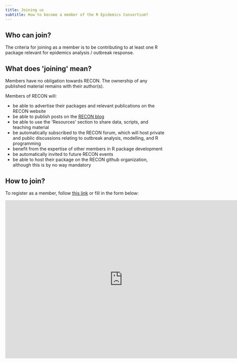 ```yaml
---
title: Joining us
subtitle: How to become a member of the R Epidemics Consortium?
---
```


## Who can join?

The criteria for joining as a member is to be contributing to at least one R package relevant for epidemics analysis / outbreak response.


## What does 'joining' mean?

Members have no obligation towards RECON. The ownership of any published material remains with their author(s).

Members of RECON will:

* be able to advertise their packages and relevant publications on the RECON website
* be able to publish posts on the [RECON blog](blog)
* be able to use the 'Resources' section to share data, scripts, and teaching material
* be automatically subscribed to the RECON forum, which will host private and public discussions relating to outbreak analysis, modelling, and R programming
* benefit from the expertise of other members in R package development
* be automatically invited to future RECON events
* be able to host their package on the RECON github organization, although this is by no way mandatory



## How to join?

To register as a member, follow [this link](https://goo.gl/forms/VdkkofZmuB5BP9HT2) or fill in the form below:

<iframe src="https://docs.google.com/forms/d/e/1FAIpQLSdWeyiSPHifEZt38jPEGEQkzJQUHzmCZiOhi6XV0anj6vdi7g/viewform?embedded=true" width="740" height="500" frameborder="0" marginheight="0" marginwidth="0">Loading...</iframe>